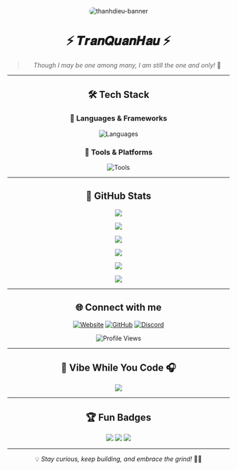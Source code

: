 <div align="center">

<img src="https://i.imgur.com/OiBucl2.png" alt="thanhdieu-banner" style="border-radius: 15px; animation: glow 2s infinite alternate;">

# ⚡ 𝑻𝒓𝒂𝒏𝑸𝒖𝒂𝒏𝑯𝒂𝒖 ⚡

> *Though I may be one among many, I am still the one and only!* 🚀

---

## 🛠 Tech Stack

### 🚀 Languages & Frameworks
![Languages](https://skillicons.dev/icons?i=python,php,js,lua,C++,C#,C,Html,Pascal&perline=8&theme=dark)

### 🔧 Tools & Platforms
![Tools](https://skillicons.dev/icons?i=github,vscode,git,mysql,termux&perline=6&theme=dark)

---

## 🚀 GitHub Stats
<p align="center">
  <img src="https://github-readme-stats.vercel.app/api?username=Quanhau2010&show_icons=true&hide=issues,contribs&theme=radical&hide_border=true&border_radius=10&count_private=true">
</p>
<p align="center">
  <img src="https://github-readme-streak-stats.herokuapp.com/?user=Quanhau2010&theme=radical&hide_border=true&border_radius=10">
</p>
<p align="center">
  <img src="https://github-readme-stats.vercel.app/api/top-langs/?username=Quanhau2010&layout=compact&theme=radical&hide_border=true&border_radius=10">
</p>
<p align="center">
  <img src="https://github-profile-trophy.vercel.app/?username=Quanhau2010Quanhau2010&theme=radical&no-bg=true&no-frame=true">
</p>
<p align="center">
  <img src="https://github-profile-summary-cards.vercel.app/api/cards/profile-details?username=Quanhau2010&theme=radical">
</p>
<p align="center">
  <img src="https://activity-graph.herokuapp.com/graph?username=Quanhau2010&theme=radical">
</p>

---

## 🌐 Connect with me

[![Website](https://img.shields.io/badge/🌎-Website-0D1117?style=for-the-badge&logo=firefox&logoColor=white)](https://keyherlyswar.x10.mx/)
[![GitHub](https://img.shields.io/badge/GitHub-100000?style=for-the-badge&logo=github&logoColor=white)](https://github.com/Quanhau2010)
[![Discord](https://img.shields.io/badge/Discord-5865F2?style=for-the-badge&logo=discord&logoColor=white)](https://discord.com/users/Quanhau2010)

![Profile Views](https://hits.seeyoufarm.com/api/count/incr/badge.svg?url=https%3A%2F%2Fgithub.com%2FWusThanhDieu&count_bg=%23000000&title_bg=%23000000&icon=spacex.svg&icon_color=%23E7E7E7&title=Hits&edge_flat=true)

---

## 🎵 Vibe While You Code 🎧
<p align="center">
  <img src="https://spotify-github-profile.vercel.app/api/view?uid=YOUR_SPOTIFY_ID&cover_image=true&theme=novatorem&show_offline=false&background_color=000000&bar_color=53b14f&bar_color_cover=true">
</p>

---

## 🏆 Fun Badges
<p align="center">
  <img src="https://forthebadge.com/images/badges/made-with-python.svg">
  <img src="https://forthebadge.com/images/badges/powered-by-coffee.svg">
  <img src="https://forthebadge.com/images/badges/built-with-love.svg">
</p>

---

💡 *Stay curious, keep building, and embrace the grind!* 🚀🔥

